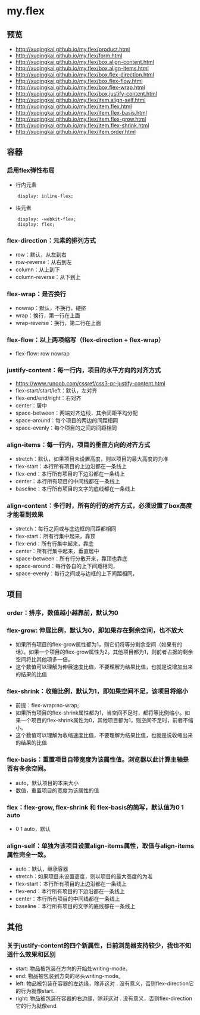# my.flex

## 预览
- http://xuqingkai.github.io/my.flex/product.html
- http://xuqingkai.github.io/my.flex/form.html
- http://xuqingkai.github.io/my.flex/box.align-content.html
- http://xuqingkai.github.io/my.flex/box.align-items.html
- http://xuqingkai.github.io/my.flex/box.flex-direction.html
- http://xuqingkai.github.io/my.flex/box.flex-flow.html
- http://xuqingkai.github.io/my.flex/box.flex-wrap.html
- http://xuqingkai.github.io/my.flex/box.justify-content.html
- http://xuqingkai.github.io/my.flex/item.align-self.html
- http://xuqingkai.github.io/my.flex/item.flex.html
- http://xuqingkai.github.io/my.flex/item.flex-basis.html
- http://xuqingkai.github.io/my.flex/item.flex-grow.html
- http://xuqingkai.github.io/my.flex/item.flex-shrink.html
- http://xuqingkai.github.io/my.flex/item.order.html


## 容器

### 启用flex弹性布局
- 行内元素
```
	display: inline-flex;
```
- 块元素
```
	display: -webkit-flex;
	display: flex;
```

### flex-direction：元素的排列方式
- row：默认，从左到右
- row-reverse：从右到左
- column：从上到下
- column-reverse：从下到上

### flex-wrap：是否换行
- nowrap：默认，不换行，硬挤
- wrap：换行，第一行在上面
- wrap-reverse：换行，第二行在上面

### flex-flow：以上两项缩写（flex-direction + flex-wrap）
- flex-flow: row nowrap

### justify-content：每一行内，项目的水平方向的对齐方式
- https://www.runoob.com/cssref/css3-pr-justify-content.html
- flex-start/start/left：默认，左对齐
- flex-end/end/right：右对齐
- center：居中
- space-between：两端对齐边线，其余间距平均分配
- space-around：每个项目的两边的间距相同
- space-evenly：每个项目的之间的间距相同

### align-items：每一行内，项目的垂直方向的对齐方式
- stretch：默认，如果项目未设置高度，则以项目的最大高度的为准
- flex-start：本行所有项目的上边沿都在一条线上
- flex-end：本行所有项目的下边沿都在一条线上
- center：本行所有项目的中间线都在一条线上
- baseline：本行所有项目的文字的底线都在一条线上

### align-content：多行时，所有的行的对齐方式，必须设置了box高度才能看到效果
- stretch：每行之间或与底边框的间距都相同
- flex-start：所有行集中起来，靠顶
- flex-end：所有行集中起来，靠底
- center：所有行集中起来，垂直居中
- space-between：所有行分散开来，靠顶也靠底
- space-around：每行各自的上下间距相同，
- space-evenly：每行之间或与边框的上下间距相同，

## 项目

### order：排序，数值越小越靠前，默认为0

### flex-grow: 伸展比例，默认为0，即如果存在剩余空间，也不放大
- 如果所有项目的flex-grow属性都为1，则它们将等分剩余空间（如果有的话）。如果一个项目的flex-grow属性为2，其他项目都为1，则前者占据的剩余空间将比其他项多一倍。
- 这个数值可以理解为伸展速度比值，不要理解为结果比值，也就是说增加出来的结果的比值

### flex-shrink：收缩比例，默认为1，即如果空间不足，该项目将缩小
- 前提：flex-wrap:no-wrap;
- 如果所有项目的flex-shrink属性都为1，当空间不足时，都将等比例缩小。如果一个项目的flex-shrink属性为0，其他项目都为1，则空间不足时，前者不缩小。
- 这个数值可以理解为收缩速度比值，不要理解为结果比值，也就是说收缩出来的结果的比值

### flex-basis：重置项目自带宽度为该属性值。浏览器以此计算主轴是否有多余空间。
- auto，默认项目的本来大小
- 数值，重置项目的宽度为该属性的值

### flex：flex-grow, flex-shrink 和 flex-basis的简写，默认值为0 1 auto
- 0 1 auto，默认

### align-self：单独为该项目设置align-items属性，取值与align-items属性完全一致。
- auto：默认，继承容器
- stretch：如果项目未设置高度，则以项目的最大高度的为准
- flex-start：本行所有项目的上边沿都在一条线上
- flex-end：本行所有项目的下边沿都在一条线上
- center：本行所有项目的中间线都在一条线上
- baseline：本行所有项目的文字的底线都在一条线上

## 其他

### 关于justify-content的四个新属性，目前浏览器支持较少，我也不知道什么效果和区别
- start: 物品被包装在方向的开始处writing-mode。
- end: 物品被包装到方向的尽头writing-mode。
- left: 物品被包装在容器的左边缘，除非这对 . 没有意义，否则flex-direction它的行为就像start.
- right: 物品被包装在容器的右边缘，除非这对 . 没有意义，否则flex-direction它的行为就像end. 


